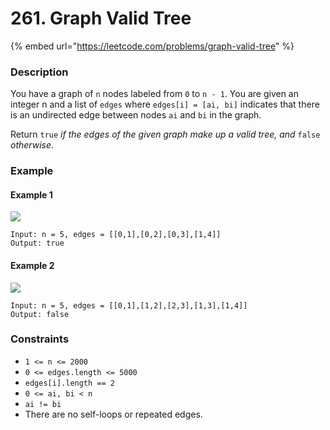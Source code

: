 # 261. Graph Valid Tree

{% embed url="https://leetcode.com/problems/graph-valid-tree" %}

### Description

You have a graph of `n` nodes labeled from `0` to `n - 1`. You are given an integer n and a list of `edges` where `edges[i] = [ai, bi]` indicates that there is an undirected edge between nodes `ai` and `bi` in the graph.

Return `true` _if the edges of the given graph make up a valid tree, and_ `false` _otherwise_.

### Example

#### Example 1

![](https://assets.leetcode.com/uploads/2021/03/12/tree1-graph.jpg)

```
Input: n = 5, edges = [[0,1],[0,2],[0,3],[1,4]]
Output: true
```

#### Example 2

![](https://assets.leetcode.com/uploads/2021/03/12/tree2-graph.jpg)

```
Input: n = 5, edges = [[0,1],[1,2],[2,3],[1,3],[1,4]]
Output: false
```

### Constraints

* `1 <= n <= 2000`
* `0 <= edges.length <= 5000`
* `edges[i].length == 2`
* `0 <= ai, bi < n`
* `ai != bi`
* There are no self-loops or repeated edges.
